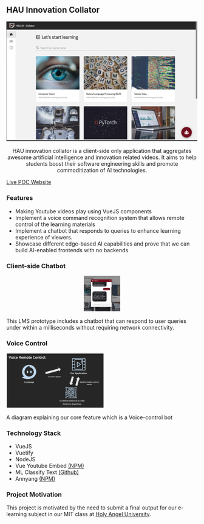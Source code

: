 ## HAU Innovation Collator

<p align="center">
     <img src="https://github.com/allanchua101/hau-ai-powered-lms/blob/main/assets/screenshots/Course%20list.png"
          alt="Course list of application"
          width="712px" />
</p>
<p align="center">
     HAU innovation collator is a client-side only application that aggregates awesome artificial intelligence and innovation related videos. It aims to help students boost their software engineering skills and promote commoditization of AI technologies.
</p>

[Live POC Website](https://allanchua101.github.io/hau-ai-powered-lms/)

### Features

- Making Youtube videos play using VueJS components
- Implement a voice command recognition system that allows remote control of the learning materials
- Implement a chatbot that responds to queries to enhance learning experience of viewers.
- Showcase different edge-based AI capabilities and prove that we can build AI-enabled frontends with no backends

### Client-side Chatbot

<p align="center">
<img src="https://github.com/allanchua101/hau-ai-powered-lms/blob/main/assets/screenshots/Chatbot.png"
     alt="A chatbot included in the LMS"
     style="margin-right: auto; margin-left: auto; max-width: 96px;" width="512px" />
</p>
This LMS prototype includes a chatbot that can respond to user queries under within a milliseconds without requiring network connectivity.

### Voice Control

<img src="https://github.com/allanchua101/hau-ai-powered-lms/blob/main/assets/Voice%20Banner.png"
     alt="A diagram explaining our core feature which is a Voice-control bot"
     style="margin-right: auto; margin-left: auto; max-width: 256px;" />

A diagram explaining our core feature which is a Voice-control bot

### Technology Stack

- VueJS
- Vuetify
- NodeJS
- Vue Youtube Embed [(NPM)](https://www.npmjs.com/package/vue-youtube-embed)
- ML Classify Text [(Github)](https://github.com/andreekeberg/ml-classify-text-js)
- Annyang [(NPM)](https://www.npmjs.com/package/annyang)

### Project Motivation

This project is motivated by the need to submit a final output for our e-learning subject in our MIT class at [Holy Angel University](https://www.hau.edu.ph/).
